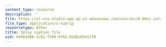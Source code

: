 ```yaml
---
content_type: resource
description: ''
file: https://ol-ocw-studio-app-qa.s3.amazonaws.com/courses/9-00sc-introduction-to-psychology-fall-2011/6d461d8b1c82f2946f6292d8c05e5739_2fbrl6WoIyo.srt
file_type: application/x-subrip
resourcetype: Other
title: 3play caption file
uid: 6d461d8b-1c82-f294-6f62-92d8c05e5739
---
```

